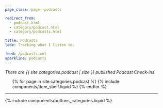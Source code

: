 ```yaml
---
page_class: page--podcasts

redirect_from:
  - podcast.html
  - category/podcast.html
  - category/podcasts.html

title: Podcasts
lede: Tracking what I listen to.

feed: /podcasts.xml
sparkline: podcasts
---
```


*There are {{ site.categories.podcast | size }} published Podcast Check-ins.*

<div class="h-feed" id="podcasts">
        <ol class="shelf" role="list">
        {% for page in site.categories.podcast %}
            {% include components/item_shelf.liquid %}
        {% endfor %}
    </ol>
</div>

--------

{% include components/buttons_categories.liquid %}
